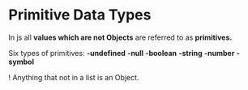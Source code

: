# Primitive Data Types

In js all **values which are not Objects** are referred to as **primitives.**

Six types of primitives:
**-undefined**
**-null**
**-boolean**
**-string**
**-number**
**-symbol**

! Anything that not in a list is an Object.